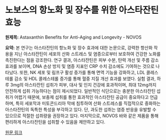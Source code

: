 # 노보스의 항노화 및 장수를 위한 아스타잔틴 효능

**원제목:** Astaxanthin Benefits for Anti-Aging and Longevity - NOVOS

**요약:** 본 연구는 아스타잔틴의 항노화 및 장수 효과에 대한 논문으로, 강력한 항산화 작용을 지닌 아스타잔틴이 세포의 산화 스트레스 및 염증으로부터 보호하여 건강한 노화를 촉진한다는 점을 강조한다.  연구 결과, 아스타잔틴은 피부 수분, 탄력 개선 및 주름 감소 효과를 보이며, DNA 손상 방지 및 염증 지표인 CRP 수치 감소에도 기여하는 것으로 나타났다.  또한, NK 세포 및 림프구 활성 증가를 통해 면역 기능을 강화하고, LDL 콜레스테롤 감소 및 HDL 콜레스테롤 증가를 통해 혈중 지질 개선 효과를 보였다.  실험 결과, 하루 3mg의 아스타잔틴 섭취가 피부, 대사 및 인지 건강에 효과적이며,  최대 12mg까지 안전하게 섭취 가능하다는 점이 제시되었다.  일반적인 식단으로는 충분한 아스타잔틴 섭취가 어렵기 때문에, 보충제 섭취를 통한 효과적인 아스타잔틴 공급이 중요하다고 언급하며,  특히 세포막과 미토콘드리아 막에 침투하여 산화 스트레스를 직접적으로 중화하는 아스타잔틴의 독특한 특성을 부각하고 있다.  단, 과도한 섭취는 염증 반응을 유발할 수 있으므로 적절한 섭취량을 권장하고 있다. 마지막으로,  NOVOS 바와 같은 제품을 통해 편리하게 아스타잔틴을 섭취할 수 있음을 제안하고 있다.

[원문 링크](https://novoslabs.com/astaxanthin-benefits-for-anti-aging-and-longevity/)
